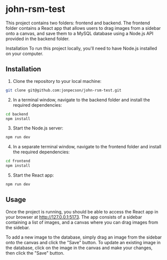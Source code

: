 
# john-rsm-test
This project contains two folders: frontend and backend. The frontend folder contains a React app that allows users to drag images from a sidebar onto a canvas, and save them to a MySQL database using a Node.js API provided in the backend folder.

Installation
To run this project locally, you'll need to have Node.js installed on your computer.




## Installation

1. Clone the repository to your local machine:

```bash
git clone git@github.com:jonpecson/john-rsm-test.git
```

2. In a terminal window, navigate to the backend folder and install the required dependencies:


```bash
cd backend
npm install
```

3. Start the Node.js server:

```bash
npm run dev
```

4. In a separate terminal window, navigate to the frontend folder and install the required dependencies:

```bash
cd frontend
npm install
```

5. Start the React app:
```bash
npm run dev
```

## Usage
Once the project is running, you should be able to access the React app in your browser at http://127.0.0.1:5173. The app consists of a sidebar containing a list of images, and a canvas where you can drag images from the sidebar.

To add a new image to the database, simply drag an image from the sidebar onto the canvas and click the "Save" button. To update an existing image in the database, click on the image in the canvas and make your changes, then click the "Save" button.





